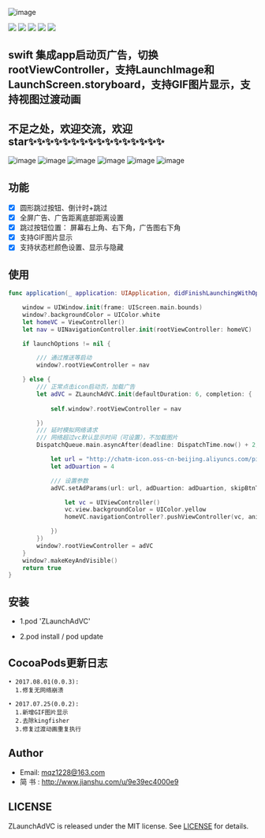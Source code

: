 ![image](https://github.com/MQZHot/ZLaunchAdVC/raw/master/Picture/ZLaunchAdVC.png)

![](https://img.shields.io/badge/platform-iOS-yellow.svg) ![](https://img.shields.io/badge/language-swift-red.svg) ![](https://img.shields.io/badge/support-iOS%208%2B-blue.svg) ![](https://img.shields.io/cocoapods/v/ZLaunchAdVC.svg?style=flat) ![](https://img.shields.io/badge/license-MIT%20License-brightgreen.svg)

## swift 集成app启动页广告，切换rootViewController，支持LaunchImage和LaunchScreen.storyboard，支持GIF图片显示，支持视图过渡动画

## 不足之处，欢迎交流，欢迎star✨✨✨✨✨✨✨✨✨✨✨✨✨✨✨✨


![image](https://github.com/MQZHot/ZLaunchAdVC/raw/master/Picture/pic1.gif) ![image](https://github.com/MQZHot/ZLaunchAdVC/raw/master/Picture/pic2.gif) ![image](https://github.com/MQZHot/ZLaunchAdVC/raw/master/Picture/pic3.gif) ![image](https://github.com/MQZHot/ZLaunchAdVC/raw/master/Picture/pic4.gif) ![image](https://github.com/MQZHot/ZLaunchAdVC/raw/master/Picture/pic5.gif) ![image](https://github.com/MQZHot/ZLaunchAdVC/raw/master/Picture/pic6.gif)

## 功能

- [x] 圆形跳过按钮、倒计时+跳过
- [x] 全屏广告、广告距离底部距离设置
- [x] 跳过按钮位置： 屏幕右上角、右下角，广告图右下角
- [x] 支持GIF图片显示
- [x] 支持状态栏颜色设置、显示与隐藏

## 使用

```swift
func application(_ application: UIApplication, didFinishLaunchingWithOptions launchOptions: [UIApplicationLaunchOptionsKey: Any]?) -> Bool {

    window = UIWindow.init(frame: UIScreen.main.bounds)
    window?.backgroundColor = UIColor.white
    let homeVC = ViewController()
    let nav = UINavigationController.init(rootViewController: homeVC)

    if launchOptions != nil {

        /// 通过推送等启动
        window?.rootViewController = nav

    } else {
        /// 正常点击icon启动页，加载广告
        let adVC = ZLaunchAdVC.init(defaultDuration: 6, completion: {
    
            self.window?.rootViewController = nav

        })
        /// 延时模拟网络请求
        /// 网络超过vc默认显示时间（可设置），不加载图片
        DispatchQueue.main.asyncAfter(deadline: DispatchTime.now() + 2, execute: {

            let url = "http://chatm-icon.oss-cn-beijing.aliyuncs.com/pic/pic_20170725165329728.jpg"
            let adDuartion = 4

            /// 设置参数
            adVC.setAdParams(url: url, adDuartion: adDuartion, skipBtnType: .circle, adViewBottomDistance: 0, transitionType: .flipFromTop, adImgViewClick: {

                let vc = UIViewController()
                vc.view.backgroundColor = UIColor.yellow
                homeVC.navigationController?.pushViewController(vc, animated: true)

            })
        })
        window?.rootViewController = adVC
    }
    window?.makeKeyAndVisible()
    return true
}
```
## 安装

* 1.pod 'ZLaunchAdVC'

* 2.pod install / pod update

## CocoaPods更新日志

```
• 2017.08.01(0.0.3):
  1.修复无网络崩溃

• 2017.07.25(0.0.2):
  1.新增GIF图片显示
  2.去除kingfisher
  3.修复过渡动画重复执行
```

## Author

* Email: mqz1228@163.com
* 简 书 : http://www.jianshu.com/u/9e39ec4000e9

## LICENSE

ZLaunchAdVC is released under the MIT license. See [LICENSE](https://github.com/MQZHot/ZLaunchAdVC/blob/master/LICENSE) for details.



